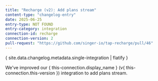 ```yaml
---
title: "Recharge (v2): Add plans stream"
content-type: "changelog-entry"
date: 2025-06-25
entry-type: NOT FOUND
entry-category: integration
connection-id: recharge
connection-version: 2
pull-request: "https://github.com/singer-io/tap-recharge/pull/46"
---
```

{ site.data.changelog.metadata.single-integration | flatify }

We've improved our { this-connection.display_name } (v{ this-connection.this-version }) integration to add plans stream.